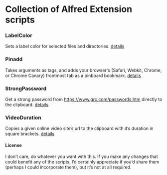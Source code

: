 # Collection of Alfred Extension scripts

### LabelColor
Sets a label color for selected files and directories.
[details](http://www.alfredforum.com/topic/1334-labelcolor-%E2%80%94-sets-a-label-color-for-selected-files-and-directories/#entry6518)

### Pinadd
Takes arguments as tags, and adds your browser's (Safari, Webkit, Chrome, or Chrome Canary) frontmost tab as a pinboard bookmark.
[details](http://www.alfredforum.com/topic/1230-pinadd-%E2%80%94-takes-arguments-as-tags-and-adds-your-browser%E2%80%99s-safari-webkit-chrome-or-chrome-canary-frontmost-tab-as-a-pinboard-bookmark/)

### StrongPassword
Get a strong password from https://www.grc.com/passwords.htm directly to the clipboard.
[details](http://www.alfredforum.com/topic/1233-strongpassword-%E2%80%94-get-a-strong-password-from-httpswwwgrccompasswordshtm-directly-to-the-clipboard/#entry5913)

### VideoDuration
Copies a given online video site’s url to the clipboard with it’s duration in square brackets.
[details](http://www.alfredforum.com/topic/1393-videoduration-%E2%80%94-copies-a-given-online-video-site%E2%80%99s-url-to-the-clipboard-with-it%E2%80%99s-duration-in-square-brackets/)

#### License
I don’t care, do whatever you want with this. If you make any changes that could benefit any of the scripts, I’d certainly appreciate if you’d share them (perhaps I could incorporate them), but it’s not at all required.
